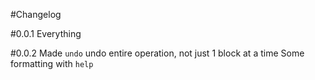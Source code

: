 #Changelog

#0.0.1
Everything

#0.0.2
Made `undo` undo entire operation, not just 1 block at a time
Some formatting with `help`
